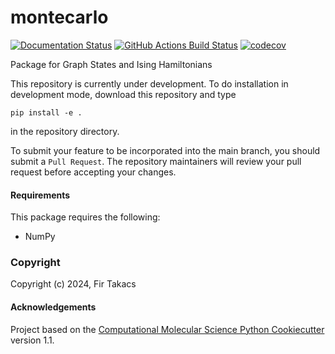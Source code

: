 montecarlo
==============================
[//]: # (Badges)
[![Documentation Status](https://img.shields.io/badge/docs-stable-brightgreen.svg)](https://montecarlo-firt27.readthedocs.io/en/latest/)
[![GitHub Actions Build Status](https://github.com/firt27/montecarlo/workflows/CI/badge.svg)](https://github.com/firt27/montecarlo/actions?query=workflow%3ACI)
[![codecov](https://codecov.io/gh/firt27/montecarlo/branch/main/graph/badge.svg)](https://codecov.io/gh/firt27/montecarlo/branch/main)


Package for Graph States and Ising Hamiltonians

This repository is currently under development. To do installation in development mode, download this repository and type

`pip install -e .`

in the repository directory.

To submit your feature to be incorporated into the main branch, 
you should submit a `Pull Request`. 
The repository maintainers will review your pull request before accepting your changes.

#### Requirements

This package requires the following:
  - NumPy

### Copyright

Copyright (c) 2024, Fir Takacs


#### Acknowledgements
 
Project based on the 
[Computational Molecular Science Python Cookiecutter](https://github.com/molssi/cookiecutter-cms) version 1.1.

